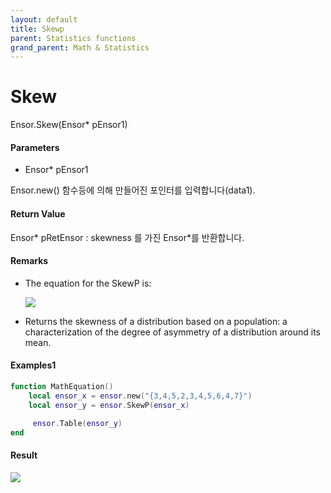 ```yaml
---
layout: default
title: Skewp
parent: Statistics functions
grand_parent: Math & Statistics
---
```


# Skew

Ensor.Skew\(Ensor\* pEnsor1\)

#### Parameters

* Ensor\* pEnsor1

Ensor.new\(\) 함수등에 의해 만들어진 포인터를 입력합니다\(data1\).

#### Return Value

Ensor\* pRetEnsor : skewness 를 가진 Ensor\*를 반환합니다.

#### Remarks

* The equation for the SkewP is:

  ![](/StatisticsAPI/SkewPFunc.png)

* Returns the skewness of a distribution based on a population: a characterization of the degree of asymmetry of a distribution around its mean.

#### Examples1

```lua
function MathEquation()
    local ensor_x = ensor.new("{3,4,5,2,3,4,5,6,4,7}")
    local ensor_y = ensor.SkewP(ensor_x)

     ensor.Table(ensor_y)
end
```

#### Result

![](/StatisticsAPI/SkewPResultTable.png)

